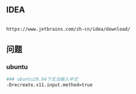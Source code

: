 
## IDEA

```bash

https://www.jetbrains.com/zh-cn/idea/download/

```

## 问题

### ubuntu

```bash
### ubuntu20.04下无法输入中文
-Drecreate.x11.input.method=true

```
